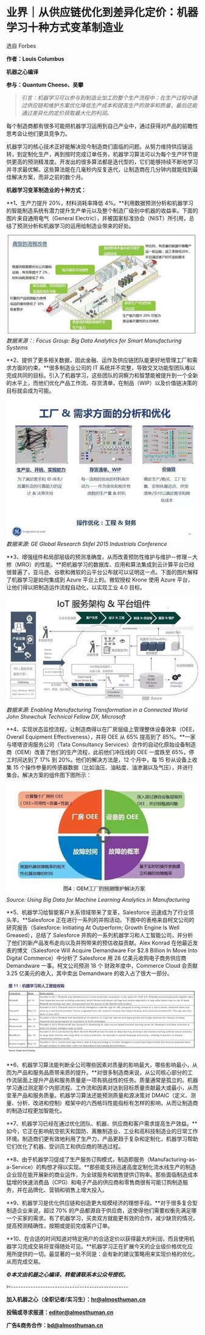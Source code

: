 # 业界｜从供应链优化到差异化定价：机器学习十种方式变革制造业

选自 Forbes

**作者：Louis Columbus**

**机器之心编译**

**参与：Quantum Cheese、吴攀**

> *引言：机器学习可以参与到制造业加工的整个生产流程中：在生产过程中通过供应链和维护方案优化降低生产成本和提高生产的效率和质量，最后还能通过差异化的定价获取最大化的利润。*

每个制造商都有很多可能把机器学习运用到自己产业中，通过获得对产品的前瞻性思考会让他们更具竞争力。

机器学习的核心技术正好能解决现今制造商们面临的问题。从努力维持供应链运转，到定制化生产，再到按时完成订单任务，机器学习算法可以为每个生产环节提供更高的预测精准度。开发出的很多算法都是迭代型的，它们能够持续不断地学习并寻求最优解。这些算法能在几毫秒内反复迭代，让制造商在几分钟内就能找到最佳解决方案，而非之前的数个月。

**机器学习变革制造业的十种方式：**

**1、生产力提升 20%，材料消耗率降低 4%。**利用数据预测分析和机器学习的智能制造系统有潜力提升生产单元以及整个制造厂级别中机器的收益率。下面的图片来自通用电气（General Electric），并被国家标准协会（NIST）所引用，总结了预测分析和机器学习的运用给制造业带来的好处。

![](img/f33612f665a756e47aab406ae5793348.jpg)
*数据来源：: Focus Group: Big Data Analytics for Smart Manufacturing Systems*

**2、提供了更多相关数据，因此金融、运作及供应链团队能更好地管理工厂和需求方面的约束。**很多制造业公司的 IT 系统并不完整，导致交叉功能型团队难以完成共同的目标。引入了机器学习，这些团队的洞察力和智慧能被提升到一个全新的水平上，而他们优化产品工作流、存货清单，在制品（WIP）以及价值链决策的目标就会成为可能。 

![](img/e1db66596bb66911d5a1bd5c6954c62f.jpg)
*数据来源: GE Global Research Stifel 2015 Industrials Conference*

**3、增强组件和局部层级的预测准确度，从而改善预防性维护与维护－修理－大修（MRO）的性能。**把机器学习的数据库、应用和算法集成到云计算平台已经很普遍了，亚马逊、谷歌和微软的云平台公布就可以证明这一点。下面的图片解释了机器学习是如何集成到 Azure 平台上的。微软授权 Krone 使用 Azure 平台，让他们得以把制造运作流程自动化，以实现工业 4.0 目标。 

![](img/c76b311ab061ab47d5a187d09b2b1504.jpg)
*数据来源: Enabling Manufacturing Transformation in a Connected World John Shewchuk Technical Fellow DX, Microsoft*

**4、实现状态监控流程，让制造商得以在厂房层级上管理整体设备效率（OEE，Overall Equipment Effectiveness），并将 OEE 从 65% 提高到了 85%。**一家与塔塔咨询服务公司（Tata Consultancy Services）合作的自动化原始设备制造商（OEM）改善了他们的生产流程，此前他们冲压线的 OEE 一度跌至 65%，停工时间达到了 17% 到 20%。他们的解决方法是，12 个月中，每 15 秒从设备上收集 15 个操作参量的传感器数据（比如油压、油粘度、油渗漏以及气压），并进行集合。解决方案的组件图下图所示： 

![](img/50eeae591d46bb85c05ff6c6b283de6c.jpg)
*Source: Using Big Data for Machine Learning Analytics in Manufacturing*

**5、机器学习给智能客户关系领域带来了变革，Salesforce 迅速成为了行业领头羊。**Salesforce 正在进行一系列的并购活动。下图中的表格来自柯文公司的研究报告（Salesforce: Initiating At Outperform; Growth Engine Is Well Greased），总结了 Salesforce 并购的一系列机器学习和人工智能公司，并分析了他们的新产品发布走向以及并购带来的预估收益贡献。Alex Konrad 在他最近发表的博文（Salesforce Will Acquire Demandware For $2.8 Billion In Move Into Digital Commerce）中分析了 Salesforce 用 28 亿美元收购电子商务供应商 Demandware 一事。柯文公司预测 18 个 财政年度中，Commerce Cloud 会贡献 3.25 亿美元的收入，其中卖出 Demandware 的收入占了很大一部分。

![](img/7d13c9621e79a961d4213a49eb28c484.jpg)

**6、机器学习算法能判断全公司哪些因素对质量的影响最大，哪些影响最小，从而为产品和服务品质带来质的提升。**对很多制造商来说，从公司核心部分的工作流层面上提升产品和服务质量是一项有挑战性的任务。质量通常是孤立的。机器学习通过测定那个内部流程、工作流和因素对达到目标质量贡献最大或最小，从而变革产品和服务质量。机器学习算法还能预测质量和源决策对 DMAIC（定义、测量、分析、改进和控制）框架中的六西格玛性能指标有怎样的影响，从而让制造商的制造过程更加智能化。 

**7、机器学习已经在通过优化团队、机器、供应商和客户需求提高生产效益。**如今，它正在影响航空航天和国防、离散制造业、工业和高科技制造业的日常工作环境。制造商们更有效地利用了生产力，产品更趋于复杂和定制化，机器学习帮助它们优化了机器、受训员工和供应商的筛选过程。 

**8、由于机器学习促成了生产服务订购模式，制造即服务（Manufacturing-as-a-Service）的构想才得以实现。**那些能支持迅速高度定制化流水线生产的制造企业现在能开展新的商业运作，为全球服务和销售提供订购率。那些面临制造成本猛增的快速消费品（CPG）和电子产品的供应商和零售商很有可能订购制造服务，并在品牌化、营销和销售上增大投入。 

**9、机器学习是优化供应链和创造更大规模经济的理想手段。**对于很多复合型制造企业来说，超过 70% 的产品都源自于供应商，这使得他们需要权衡先满足哪一个买家的需求。有了机器学习，买卖双方就能更有效的合作，减少缺货的情况，提高预测精确性，按期或提前完成客户订单。 

**10、在合适的时间知道对特定用户的合适定价以获得最大的利润，而且使用机器学习完成交易将变得随处可见。**机器学习正在扩展今天的企业级价格优化应用所提供的一切。最显著的一处不同是：会有新的建议策略用来实现价格的优化，从而完成交易。

***©本文由机器之心编译，***转载请联系本公众号授权***。***

✄------------------------------------------------

**加入机器之心（全职记者/实习生）：hr@almosthuman.cn**

**投稿或寻求报道：editor@almosthuman.cn**

**广告&商务合作：bd@almosthuman.cn**